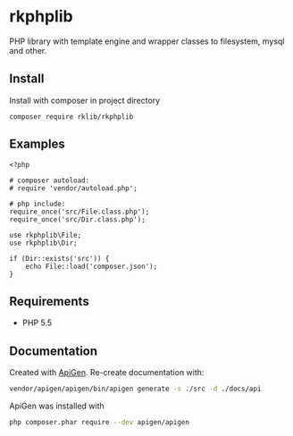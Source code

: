 # rkphplib
PHP library with template engine and wrapper classes to filesystem, mysql and other.

## Install

Install with composer in project directory

```
composer require rklib/rkphplib
```


## Examples

```
<?php

# composer autoload:
# require 'vendor/autoload.php';

# php include:
require_once('src/File.class.php');
require_once('src/Dir.class.php');

use rkphplib\File;
use rkphplib\Dir;

if (Dir::exists('src')) {
	echo File::load('composer.json');
}
```


## Requirements

- PHP 5.5


## Documentation

Created with [ApiGen](https://github.com/ApiGen/ApiGen). Re-create documentation with:

```sh
vendor/apigen/apigen/bin/apigen generate -s ./src -d ./docs/api
```

ApiGen was installed with
```sh
php composer.phar require --dev apigen/apigen
```

